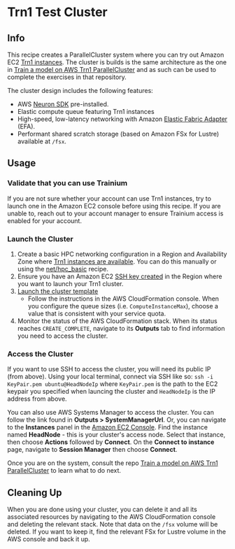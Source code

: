 # Trn1 Test Cluster

## Info

This recipe creates a ParallelCluster system where you can try out Amazon EC2 [Trn1 instances](https://aws.amazon.com/ec2/instance-types/trn1/). The cluster is builds is the same architecture as the one in [Train a model on AWS Trn1 ParallelCluster](https://github.com/aws-neuron/aws-neuron-parallelcluster-samples) and as such can be used to complete the exercises in that repository.

The cluster design includes the following features:

* AWS [Neuron SDK](https://awsdocs-neuron.readthedocs-hosted.com/en/latest/) pre-installed.
* Elastic compute queue featuring Trn1 instances
* High-speed, low-latency networking with Amazon [Elastic Fabric Adapter](https://aws.amazon.com/hpc/efa/) (EFA).
* Performant shared scratch storage (based on Amazon FSx for Lustre) available at `/fsx`.

## Usage

### Validate that you can use Trainium

If you are not sure whether your account can use Trn1 instances, try to launch one in the Amazon EC2 console before using this recipe. If you are unable to, reach out to your account manager to ensure Trainium access is enabled for your account. 

### Launch the Cluster

1. Create a basic HPC networking configuration in a Region and Availability Zone where [Trn1 instances are available](https://aws.amazon.com/ec2/instance-types/trn1/). You can do this manually or using the [net/hpc_basic](https://console.aws.amazon.com/cloudformation/home?region=us-west-2#/stacks/create/review?stackName=basic-networking&templateURL=https://aws-hpc-recipes.s3.us-east-1.amazonaws.com/main/recipes/net/hpc_basic/assets/public-private.yaml) recipe. 
2. Ensure you have an Amazon EC2 [SSH key created](https://docs.aws.amazon.com/AWSEC2/latest/UserGuide/create-key-pairs.html#having-ec2-create-your-key-pair) in the Region where you want to launch your Trn1 cluster.
3. [Launch the cluster template](https://console.aws.amazon.com/cloudformation/home?region=us-east-2#/stacks/create/review?stackName=try-trn1&templateURL=https://aws-hpc-recipes.s3.us-east-1.amazonaws.com/main/recipes/pcluster/try_trn1/assets/launch.yaml)
    * Follow the instructions in the AWS CloudFormation console. When you configure the queue sizes (i.e. `ComputeInstanceMax`), choose a value that is consistent with your service quota. 
4. Monitor the status of the AWS CloudFormation stack. When its status reaches `CREATE_COMPLETE`, navigate to its **Outputs** tab to find information you need to access the cluster.

### Access the Cluster

If you want to use SSH to access the cluster, you will need its public IP (from above). Using your local terminal, connect via SSH like so: `ssh -i KeyPair.pem ubuntu@HeadNodeIp` where `KeyPair.pem` is the path to the EC2 keypair you specified when launcing the cluster and `HeadNodeIp` is the IP address from above. 

You can also use AWS Systems Manager to access the cluster. You can follow the link found in **Outputs > SystemManagerUrl**. Or, you can navigate to the **Instances** panel in the [Amazon EC2 Console](https://console.aws.amazon.com/ec2/home#Instances). Find the instance named **HeadNode** - this is your cluster's access node. Select that instance, then choose **Actions** followed by **Connect**. On the **Connect to instance** page, navigate to **Session Manager** then choose **Connect**.

Once you are on the system, consult the repo [Train a model on AWS Trn1 ParallelCluster](https://github.com/aws-neuron/aws-neuron-parallelcluster-samples) to learn what to do next.

## Cleaning Up

When you are done using your cluster, you can delete it and all its associated resources by navigating to the AWS CloudFormation console and deleting the relevant stack. Note that data on the `/fsx` volume will be deleted. If you want to keep it, find the relevant FSx for Lustre volume in the AWS console and back it up.

